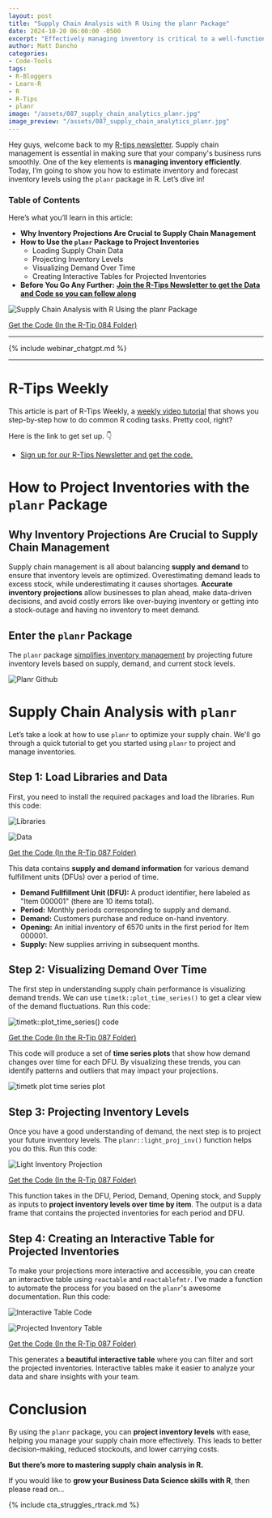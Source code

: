 ```yaml
---
layout: post
title: "Supply Chain Analysis with R Using the planr Package"
date: 2024-10-20 06:00:00 -0500
excerpt: "Effectively managing inventory is critical to a well-functioning supply chain. Learn how to project inventories using the planr package in R to optimize your supply chain operations."
author: Matt Dancho
categories:
- Code-Tools
tags:
- R-Bloggers
- Learn-R
- R
- R-Tips
- planr
image: "/assets/087_supply_chain_analytics_planr.jpg"
image_preview: "/assets/087_supply_chain_analytics_planr.jpg"
---
```


Hey guys, welcome back to my [R-tips newsletter](https://learn.business-science.io/r-tips-newsletter?el=website). Supply chain management is essential in making sure that your company's business runs smoothly. One of the key elements is **managing inventory efficiently**. Today, I’m going to show you how to estimate inventory and forecast inventory levels using the `planr` package in R. Let’s dive in!

### Table of Contents

Here’s what you’ll learn in this article:

- **Why Inventory Projections Are Crucial to Supply Chain Management**
- **How to Use the `planr` Package to Project Inventories**
    - Loading Supply Chain Data
    - Projecting Inventory Levels
    - Visualizing Demand Over Time
    - Creating Interactive Tables for Projected Inventories
- **Before You Go Any Further:** **[Join the R-Tips Newsletter to get the Data and Code so you can follow along](https://learn.business-science.io/r-tips-newsletter?el=website)** 

![Supply Chain Analysis with R Using the planr Package](/assets/087_supply_chain_analytics_planr.jpg)

<p class="text-center date"><a href="https://learn.business-science.io/r-tips-newsletter?el=website" target="_blank">Get the Code (In the R-Tip 084 Folder)</a></p>

---

{% include webinar_chatgpt.md %}

---

# R-Tips Weekly

This article is part of R-Tips Weekly, a <a href="https://learn.business-science.io/r-tips-newsletter?el=website" target="_blank">weekly video tutorial</a> that shows you step-by-step how to do common R coding tasks. Pretty cool, right?

<p>Here is the link to get set up. 👇</p>

<ul> 
    <li><a href="https://learn.business-science.io/r-tips-newsletter?el=website" target="_blank">Sign up for our R-Tips Newsletter and get the code.</a></li> 
</ul>


# How to Project Inventories with the `planr` Package


## Why Inventory Projections Are Crucial to Supply Chain Management


Supply chain management is all about balancing **supply and demand** to ensure that inventory levels are optimized. Overestimating demand leads to excess stock, while underestimating it causes shortages. **Accurate inventory projections** allow businesses to plan ahead, make data-driven decisions, and avoid costly errors like over-buying inventory or getting into a stock-outage and having no inventory to meet demand.

## Enter the `planr` Package

The `planr` package [simplifies inventory management](https://github.com/nguyennico/planr) by projecting future inventory levels based on supply, demand, and current stock levels. 

![Planr Github](/assets/087_planr_github.jpg)

# Supply Chain Analysis with `planr`

Let’s take a look at how to use `planr` to optimize your supply chain. We'll go through a quick tutorial to get you started using `planr` to project and manage inventories.

## Step 1: Load Libraries and Data

First, you need to install the required packages and load the libraries. Run this code:

![Libraries](/assets/087_libraries_data.jpg)

![Data](/assets/087_data.jpg)

<p class="text-center date"><a href="https://learn.business-science.io/r-tips-newsletter?el=website" target="_blank">Get the Code (In the R-Tip 087 Folder)</a></p>

This data contains **supply and demand information** for various demand fulfillment units (DFUs) over a period of time.

- **Demand Fullfillment Unit (DFU):** A product identifier, here labeled as "Item 000001" (there are 10 items total).
- **Period:** Monthly periods corresponding to supply and demand.
- **Demand:** Customers purchase and reduce on-hand inventory.
- **Opening:** An initial inventory of 6570 units in the first period for Item 000001.
- **Supply:** New supplies arriving in subsequent months.

## Step 2: Visualizing Demand Over Time

The first step in understanding supply chain performance is visualizing demand trends. We can use `timetk::plot_time_series()` to get a clear view of the demand fluctuations. Run this code:

![timetk::plot_time_series() code](/assets/087_plot_code.jpg)

<p class="text-center date"><a href="https://learn.business-science.io/r-tips-newsletter?el=website" target="_blank">Get the Code (In the R-Tip 087 Folder)</a></p>

This code will produce a set of **time series plots** that show how demand changes over time for each DFU. By visualizing these trends, you can identify patterns and outliers that may impact your projections.

![timetk plot time series plot](/assets/087_demand_time_plot.jpg)

## Step 3: Projecting Inventory Levels

Once you have a good understanding of demand, the next step is to project your future inventory levels. The `planr::light_proj_inv()` function helps you do this. Run this code:

![Light Inventory Projection](/assets/087_light_proj_inv.jpg)

<p class="text-center date"><a href="https://learn.business-science.io/r-tips-newsletter?el=website" target="_blank">Get the Code (In the R-Tip 087 Folder)</a></p>

This function takes in the DFU, Period, Demand, Opening stock, and Supply as inputs to **project inventory levels over time by item**. The output is a data frame that contains the projected inventories for each period and DFU.

## Step 4: Creating an Interactive Table for Projected Inventories

To make your projections more interactive and accessible, you can create an interactive table using `reactable` and `reactablefmtr`. I've made a function to automate the process for you based on the `planr`'s awesome documentation. Run this code:

![Interactive Table Code](/assets/087_interactive_table_code.jpg)

![Projected Inventory Table](/assets/087_projected_inventory_table.jpg)

<p class="text-center date"><a href="https://learn.business-science.io/r-tips-newsletter?el=website" target="_blank">Get the Code (In the R-Tip 087 Folder)</a></p>

This generates a **beautiful interactive table** where you can filter and sort the projected inventories. Interactive tables make it easier to analyze your data and share insights with your team.

# Conclusion

By using the `planr` package, you can **project inventory levels** with ease, helping you manage your supply chain more effectively. This leads to better decision-making, reduced stockouts, and lower carrying costs.

**But there’s more to mastering supply chain analysis in R.** 

If you would like to **grow your Business Data Science skills with R**, then please read on...

{% include cta_struggles_rtrack.md %}


